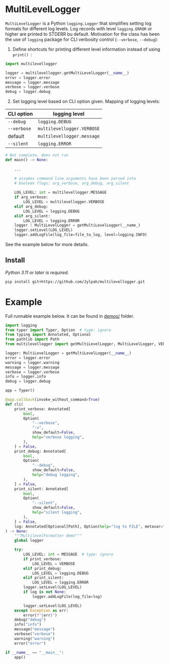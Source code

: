 # MultiLevelLogger

`MultiLevelLogger` is a Python `logging.Logger` that simplifies setting log formats for different log levels. Log records with level `logging.ERROR` or higher are printed to STDERR bu default. Motivation for the class has been the use of `logging` package for CLI verbosity control (`--verbose`, `--debug`):

1. Define shortcuts for printing different level information instead of using `print() `:

```python
import multilevellogger

logger = multilevellogger.getMultiLevelLogger(__name__)
error = logger.error
message = logger.message
verbose = logger.verbose
debug = logger.debug
```

2. Set logging level based on CLI option given. Mapping of logging levels:

| CLI option  | logging level     |
| ----------- | ----------------- |
| `--debug`   | `logging.DEBUG`   |
| `--verbose` | `multilevellogger.VERBOSE`    |
| default     | `multilevellogger.message` |
| `--silent`  | `logging.ERROR`   |


```python
# Not complete, does not run
def main() -> None:
    
    ...

    # assumes command line arguments have been parsed into 
    # boolean flags: arg_verbose, arg_debug, arg_silent
    
    LOG_LEVEL: int = multilevellogger.MESSAGE
    if arg_verbose: 
        LOG_LEVEL = multilevellogger.VERBOSE
    elif arg_debug:
        LOG_LEVEL = logging.DEBUG
    elif arg_silent:
        LOG_LEVEL = logging.ERROR
    logger : MultiLevelLogger = getMultiLevelLogger(__name_)
    logger.setLevel(LOG_LEVEL)
    logger.addLogFile(log_file=file_to_log, level=logging.INFO)
```

See the example below for more details.

## Install

*Python 3.11 or later is required.*

```sh
pip install git+https://github.com/Jylpah/multilevellogger.git
```

# Example

Full runnable example below. It can be found in [demos/](demos/) folder. 

```python
import logging
from typer import Typer, Option  # type: ignore
from typing import Annotated, Optional
from pathlib import Path
from multilevellogger import getMultiLevelLogger, MultiLevelLogger, VERBOSE, MESSAGE

logger: MultiLevelLogger = getMultiLevelLogger(__name__)
error = logger.error
warning = logger.warning
message = logger.message
verbose = logger.verbose
info = logger.info
debug = logger.debug

app = Typer()

@app.callback(invoke_without_command=True)
def cli(
    print_verbose: Annotated[
        bool,
        Option(
            "--verbose",
            "-v",
            show_default=False,
            help="verbose logging",
        ),
    ] = False,
    print_debug: Annotated[
        bool,
        Option(
            "--debug",
            show_default=False,
            help="debug logging",
        ),
    ] = False,
    print_silent: Annotated[
        bool,
        Option(
            "--silent",
            show_default=False,
            help="silent logging",
        ),
    ] = False,
    log: Annotated[Optional[Path], Option(help="log to FILE", metavar="FILE")] = None,
) -> None:
    """MultilevelFormatter demo"""
    global logger

    try:
        LOG_LEVEL: int = MESSAGE  # type: ignore
        if print_verbose:
            LOG_LEVEL = VERBOSE
        elif print_debug:
            LOG_LEVEL = logging.DEBUG
        elif print_silent:
            LOG_LEVEL = logging.ERROR
        logger.setLevel(LOG_LEVEL)
        if log is not None:
            logger.addLogFile(log_file=log)

        logger.setLevel(LOG_LEVEL)
    except Exception as err:
        error(f"{err}")
    debug("debug")
    info("info")
    message("message")
    verbose("verbose")
    warning("warning")
    error("error")

if __name__ == "__main__":
    app()
```
